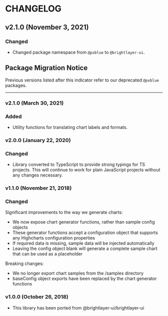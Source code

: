 # CHANGELOG

## v2.1.0 (November 3, 2021)

### Changed

-   Changed package namespace from `@pxblue` to `@brightlayer-ui`.

## Package Migration Notice

Previous versions listed after this indicator refer to our deprecated `@pxblue` packages.

---

### v2.1.0 (March 30, 2021)

### Added

-   Utility functions for translating chart labels and formats.

### v2.0.0 (January 22, 2020)

### Changed

-   Library converted to TypeScript to provide strong typings for TS projects. This will continue to work for plain JavaScript projects without any changes necessary.

### v1.1.0 (November 21, 2018)

### Changed

Significant improvements to the way we generate charts:

-   We now expose chart generator functions, rather than sample config objects
-   These generator functions accept a configuration object that supports any Highcharts configuration properties
-   If required data is missing, sample data will be injected automatically
-   Leaving the config object blank will generate a complete sample chart that can be used as a placeholder

Breaking changes:

-   We no longer export chart samples from the /samples directory
-   baseConfig object exports have been replaced by the chart generator functions

### v1.0.0 (October 26, 2018)

-   This library has been ported from @brightlayer-ui/brightlayer-ui
